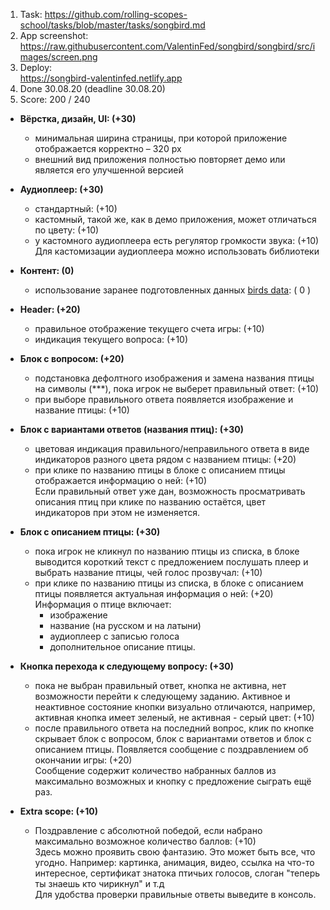 1. Task:
   https://github.com/rolling-scopes-school/tasks/blob/master/tasks/songbird.md
2. App screenshot:
   https://raw.githubusercontent.com/ValentinFed/songbird/songbird/src/images/screen.png
3. Deploy:  
   https://songbird-valentinfed.netlify.app
4. Done 30.08.20 (deadline 30.08.20)
5. Score: 200 / 240

- **Вёрстка, дизайн, UI: (+30)**
  - минимальная ширина страницы, при которой приложение отображается корректно – 320 рх
  - внешний вид приложения полностью повторяет демо или является его улучшенной версией
- **Аудиоплеер: (+30)**

  - стандартный: (+10)
  - кастомный, такой же, как в демо приложения, может отличаться по цвету: (+10)
  - у кастомного аудиоплеера есть регулятор громкости звука: (+10)  
    Для кастомизации аудиоплеера можно использовать библиотеки

- **Контент: (0)**

  - использование заранее подготовленных данных [birds data](./songbird/birds.js): ( 0 )

- **Header: (+20)**
  - правильное отображение текущего счета игры: (+10)
  - индикация текущего вопроса: (+10)
- **Блок с вопросом: (+20)**

  - подстановка дефолтного изображения и замена названия птицы на символы (\*\*\*), пока игрок не выберет правильный ответ: (+10)
  - при выборе правильного ответа появляется изображение и название птицы: (+10)

- **Блок с вариантами ответов (названия птиц): (+30)**

  - цветовая индикация правильного/неправильного ответа в виде индикаторов разного цвета рядом с названием птицы: (+20)
  - при клике по названию птицы в блоке с описанием птицы отображается информацию о ней: (+10)  
    Если правильный ответ уже дан, возможность просматривать описания птиц при клике по названию остаётся, цвет индикаторов при этом не изменяется.

- **Блок с описанием птицы: (+30)**
  - пока игрок не кликнул по названию птицы из списка, в блоке выводится короткий текст с предложением послушать плеер и выбрать название птицы, чей голос прозвучал: (+10)
  - при клике по названию птицы из списка, в блоке с описанием птицы появляется актуальная информация о ней: (+20)  
    Информация о птице включает:
    - изображение
    - название (на русском и на латыни)
    - аудиоплеер с записью голоса
    - дополнительное описание птицы.
- **Кнопка перехода к следующему вопросу: (+30)**
  - пока не выбран правильный ответ, кнопка не активна, нет возможности перейти к следующему заданию. Активное и неактивное состояние кнопки визуально отличаются, например, активная кнопка имеет зеленый, не активная - серый цвет: (+10)
  - после правильного ответа на последний вопрос, клик по кнопке скрывает блок с вопросом, блок с вариантами ответов и блок с описанием птицы. Появляется сообщение с поздравлением об окончании игры: (+20)  
    Сообщение содержит количество набранных баллов из максимально возможных и кнопку с предложение сыграть ещё раз.
- **Extra scope: (+10)**
  - Поздравление с абсолютной победой, если набрано максимально возможное количество баллов: (+10)  
    Здесь можно проявить свою фантазию. Это может быть все, что угодно. Например: картинка, анимация, видео, ссылка на что-то интересное, сертификат знатока птичьих голосов, слоган "теперь ты знаешь кто чирикнул" и т.д  
    Для удобства проверки правильные ответы выведите в консоль.
